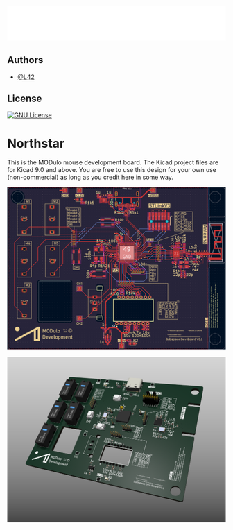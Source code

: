 ![Logo](https://raw.githubusercontent.com/L4-2/MODulo-Northstar/refs/heads/main/7neg-Recovered.png)
##

## Authors

- [@L42](https://www.github.com/L4-2)


## License
[![GNU License](https://img.shields.io/github/license/L4-2/MODulo-Northstar)](https://choosealicense.com/licenses/gpl-3.0/)



# Northstar



This is the MODulo mouse development board. The Kicad project files are for Kicad 9.0 and above. You are free to use this design for your own use (non-commercial) as long as you credit here in some way.

![PCB](https://github.com/L4-2/MODulo-Northstar/blob/main/Screenshot%202025-08-27%20215550.png?raw=true)

![3D Render](https://github.com/L4-2/MODulo-Northstar/blob/main/Screenshot%202025-09-12%20151613.png?raw=true)

